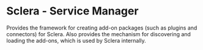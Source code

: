 # Sclera - Service Manager

Provides the framework for creating add-on packages (such as plugins and connectors) for Sclera. Also provides the mechanism for discovering and loading the add-ons, which is used by Sclera internally.
